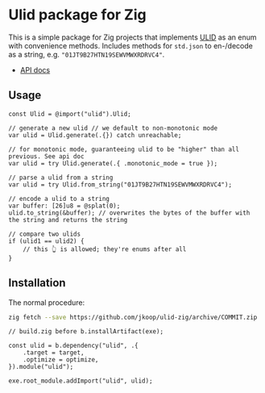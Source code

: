 # Ulid package for Zig

This is a simple package for Zig projects that implements [ULID][ulid-spec] as an enum with convenience methods. Includes methods for `std.json` to en-/decode as a string, e.g. `"01JT9B27HTN19SEWVMWXRDRVC4"`.

- [API docs][api-docs]

## Usage

```zig
const Ulid = @import("ulid").Ulid;

// generate a new ulid // we default to non-monotonic mode
var ulid = Ulid.generate(.{}) catch unreachable;

// for monotonic mode, guaranteeing ulid to be "higher" than all previous. See api doc
var ulid = try Ulid.generate(.{ .monotonic_mode = true });

// parse a ulid from a string
var ulid = try Ulid.from_string("01JT9B27HTN19SEWVMWXRDRVC4");

// encode a ulid to a string
var buffer: [26]u8 = @splat(0);
ulid.to_string(&buffer); // overwrites the bytes of the buffer with the string and returns the string

// compare two ulids
if (ulid1 == ulid2) {
	// this 👆 is allowed; they're enums after all
}
```

## Installation

The normal procedure:

```sh
zig fetch --save https://github.com/jkoop/ulid-zig/archive/COMMIT.zip
```

```zig
// build.zig before b.installArtifact(exe);

const ulid = b.dependency("ulid", .{
    .target = target,
    .optimize = optimize,
}).module("ulid");

exe.root_module.addImport("ulid", ulid);
```

[api-docs]: https://joekoop.com/ulid-zig
[ulid-spec]: https://github.com/ulid/spec
